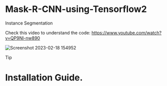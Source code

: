 # Mask-R-CNN-using-Tensorflow2
Instance Segmentation

Check this video to understand the code: https://www.youtube.com/watch?v=QP9Nl-nw890

![Screenshot 2023-02-18 154952](https://user-images.githubusercontent.com/60029146/219943863-63467d85-db8e-40f8-b712-a31ed89717fb.jpg)

> [!TIP]
> # Installation Guide.

